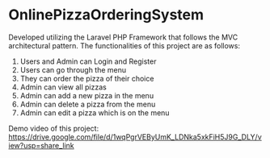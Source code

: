 # OnlinePizzaOrderingSystem
Developed utilizing the Laravel PHP Framework that follows the MVC architectural pattern. The functionalities of this project are as follows:
1. Users and Admin can Login and Register
2. Users can go through the menu 
3. They can order the pizza of their choice
4. Admin can view all pizzas
5. Admin can add a new pizza in the menu
6. Admin can delete a pizza from the menu
7. Admin can edit a pizza which is on the menu

Demo video of this project:
https://drive.google.com/file/d/1wqPgrVEByUmK_LDNka5xkFiH5J9G_DLY/view?usp=share_link
